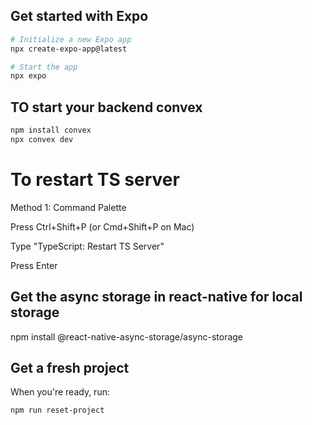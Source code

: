 ## Get started with Expo

```bash
# Initialize a new Expo app
npx create-expo-app@latest

# Start the app
npx expo
```

## TO start your backend convex

```bash
npm install convex
npx convex dev
```

# To restart TS server

Method 1: Command Palette

Press Ctrl+Shift+P (or Cmd+Shift+P on Mac)

Type "TypeScript: Restart TS Server"

Press Enter

## Get the async storage in react-native for local storage

npm install @react-native-async-storage/async-storage

## Get a fresh project

When you're ready, run:

```bash
npm run reset-project
```
